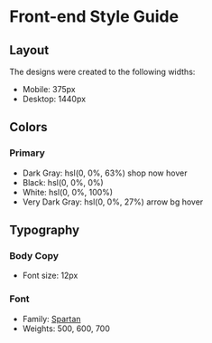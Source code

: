 # Front-end Style Guide

## Layout

The designs were created to the following widths:

- Mobile: 375px
- Desktop: 1440px

## Colors

### Primary

- Dark Gray: hsl(0, 0%, 63%) shop now hover
- Black: hsl(0, 0%, 0%)
- White: hsl(0, 0%, 100%)
- Very Dark Gray: hsl(0, 0%, 27%) arrow bg hover

## Typography

### Body Copy

- Font size: 12px

### Font

- Family: [Spartan](https://fonts.google.com/specimen/Spartan)
- Weights: 500, 600, 700
